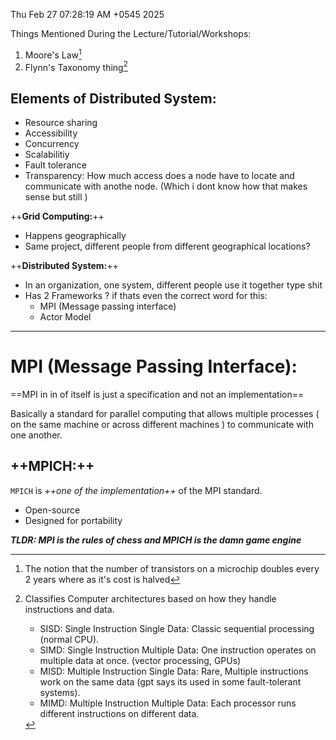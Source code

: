 Thu Feb 27 07:28:19 AM +0545 2025
>

Things Mentioned During the Lecture/Tutorial/Workshops:

1. Moore's Law[^1]
2. Flynn's Taxonomy thing[^2]
>
## Elements of Distributed System:
- Resource sharing
- Accessibility
- Concurrency
- Scalabilitiy
- Fault tolerance
- Transparency: How much access does a node have to locate and communicate with anothe node. (Which i dont know how that makes sense but still )

>
++**Grid Computing:**++
- Happens geographically
- Same project, different people from different geographical locations? 

++**Distributed System:**++
- In an organization, one system, different people use it together type shit </ol>
- Has 2 Frameworks ? if thats even the correct word for this:
    - MPI (Message passing interface)
    - Actor Model

---

# MPI (Message Passing Interface):
==MPI in in of itself is just a specification and not an implementation==

Basically a standard for parallel computing that allows multiple processes ( on the same machine or across different machines ) to communicate with one another.

>

## ++MPICH:++
`MPICH` is *++one of the implementation++* of the MPI standard.  
- Open-source
- Designed for portability

>
***TLDR: MPI is the rules of chess and MPICH is the damn game engine***

[^1]:The notion that the number of transistors on a microchip doubles every 2 years where as it's cost is halved
[^2]: Classifies Computer architectures based on how they handle instructions and data.
    - SISD: Single Instruction Single Data:  Classic sequential processing (normal CPU).
    - SIMD: Single Instruction Multiple Data:  One instruction operates on multiple data at once. (vector processing, GPUs)
    - MISD: Multiple Instruction Single Data:  Rare, Multiple instructions work on the same data (gpt says its used in some fault-tolerant systems).
    - MIMD: Multiple Instruction  Multiple Data:  Each processor runs different instructions on different data.
